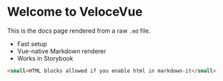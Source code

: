 # Welcome to VeloceVue

This is the docs page rendered from a raw `.md` file.

- Fast setup
- Vue-native Markdown renderer
- Works in Storybook

```html
<small>HTML blocks allowed if you enable html in markdown-it</small>
```
